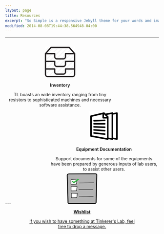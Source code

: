 ```yaml
---
layout: page
title: Resources
excerpt: "So Simple is a responsive Jekyll theme for your words and images."
modified: 2014-08-08T19:44:38.564948-04:00
---
```


---
<div id="family">
	<div id="top">
		<a href="/inventory">
			<div id="left">
				<center>
					<img src="/images/inventory.png" alt="Inventory" height="100" width="100">
					<p><b>Inventory</b></p>
					<p>TL boasts an wide inventory ranging from tiny resistors to sophisticated machines and necessary software assistance.</p>
				</center>
			</div>
		</a>
		<a href="/documentation">
			<div id="right">
				<center>
					<img src="/images/documentation.png" alt="Equipment Documentation" height="100" width="100">
					<p><b>Equipment Documentation</b></p>
					<p>Support documents for some of the equipments have been prepared by generous inputs of lab users, to assist other users.</p><br>
				</center>
			</div>
		</a>
	</div>
	<br>
	<center>
		<a href="/wishlist">
			<div id="bottom">
				<center>
					<img src="/images/wishlist.png" alt="Wishlist" height="100" width="100">
					<p><b>Wishlist</b></p>
					<p>If you wish to have something at Tinkerer's Lab, feel free to drop a message.</p>
				</center>
			</div>
		</a>
	</center>
	<br>
</div>
---

<style type="text/css">

#left{
	float: left;
	padding: 5px 5px 5px 5px;
	clear: left;
}
#right{
	float: right;
	padding: 5px 5px 5px 5px;
	clear: right;
}
#left, #right, #bottom {
	height: 200px;
	width: 350px;
}
#top{
	position: relative;
	margin:0px 0px 200px 0px;
	clear: both;
}
#family{
	height: 500px;
	padding: 10px 0px 10px 0px;
}
#bottom{
	position: relative;
	padding: 50px 5px 5px 5px;
	margin: 50px 0px 10px 0px;
}
</style>